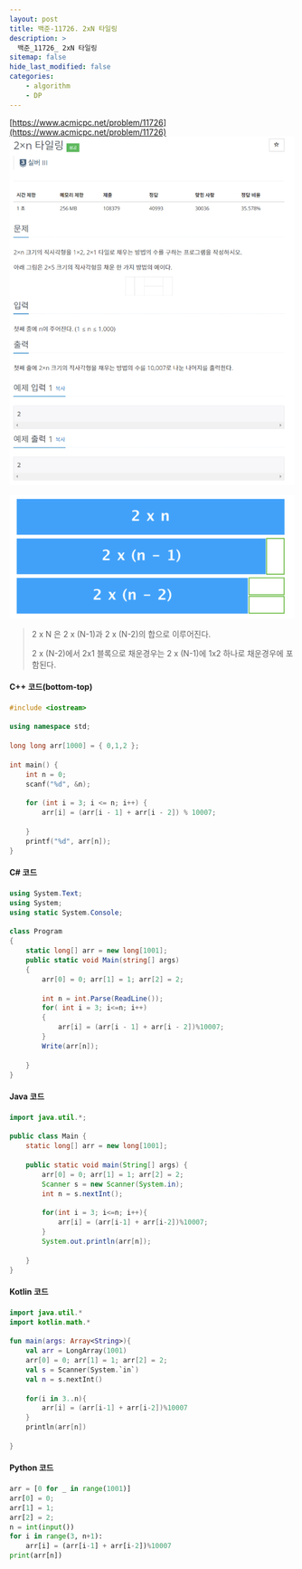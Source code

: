 ```yaml
---
layout: post
title: 백준-11726. 2xN 타일링
description: >
  백준_11726_ 2xN 타일링
sitemap: false
hide_last_modified: false
categories:
    - algorithm
    - DP
---
```



[https://www.acmicpc.net/problem/11726](https://www.acmicpc.net/problem/11726)
![11726](/assets/img/BOJ_problem/11726.PNG)

![11726](/assets/img/BOJ_problem/11726_1.PNG)

> 2 x N 은 2 x (N-1)과 2 x (N-2)의 합으로 이루어진다.
> 
> 2 x (N-2)에서 2x1 블록으로 채운경우는 2 x (N-1)에 1x2 하나로 채운경우에 포함된다.


#### C++ 코드(bottom-top)
```cpp
#include <iostream>

using namespace std;

long long arr[1000] = { 0,1,2 };

int main() {
	int n = 0;
	scanf("%d", &n);

	for (int i = 3; i <= n; i++) {
		arr[i] = (arr[i - 1] + arr[i - 2]) % 10007;
		
	}
	printf("%d", arr[n]);
}
```


#### C# 코드

```c#
using System.Text;
using System;
using static System.Console;

class Program
{
    static long[] arr = new long[1001];
    public static void Main(string[] args)
    {
        arr[0] = 0; arr[1] = 1; arr[2] = 2;

        int n = int.Parse(ReadLine());
        for( int i = 3; i<=n; i++)
        {
            arr[i] = (arr[i - 1] + arr[i - 2])%10007;
        }
        Write(arr[n]);

    }
}
```

#### Java 코드

```java
import java.util.*;

public class Main {
    static long[] arr = new long[1001];

    public static void main(String[] args) {
        arr[0] = 0; arr[1] = 1; arr[2] = 2;
        Scanner s = new Scanner(System.in);
        int n = s.nextInt();

        for(int i = 3; i<=n; i++){
            arr[i] = (arr[i-1] + arr[i-2])%10007;
        }
        System.out.println(arr[n]);

    }
}

```


#### Kotlin 코드

```kotlin
import java.util.*
import kotlin.math.*

fun main(args: Array<String>){
    val arr = LongArray(1001)
    arr[0] = 0; arr[1] = 1; arr[2] = 2;
    val s = Scanner(System.`in`)
    val n = s.nextInt()

    for(i in 3..n){
        arr[i] = (arr[i-1] + arr[i-2])%10007
    }
    println(arr[n])

}
```

#### Python 코드

```python
arr = [0 for _ in range(1001)]
arr[0] = 0;
arr[1] = 1;
arr[2] = 2;
n = int(input())
for i in range(3, n+1):
    arr[i] = (arr[i-1] + arr[i-2])%10007
print(arr[n])
```
